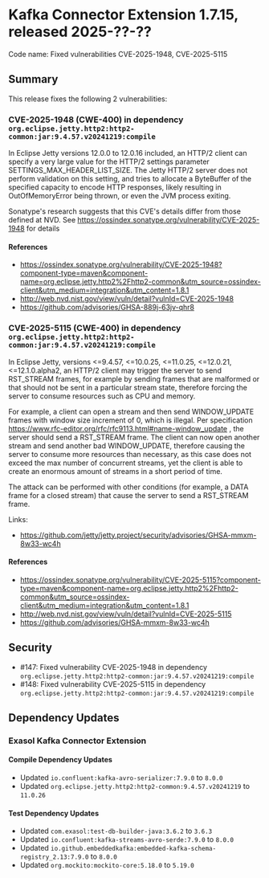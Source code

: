 # Kafka Connector Extension 1.7.15, released 2025-??-??

Code name: Fixed vulnerabilities CVE-2025-1948, CVE-2025-5115

## Summary

This release fixes the following 2 vulnerabilities:

### CVE-2025-1948 (CWE-400) in dependency `org.eclipse.jetty.http2:http2-common:jar:9.4.57.v20241219:compile`
In Eclipse Jetty versions 12.0.0 to 12.0.16 included, an HTTP/2 client can specify a very large value for the HTTP/2 settings parameter SETTINGS_MAX_HEADER_LIST_SIZE.
The Jetty HTTP/2 server does not perform validation on this setting, and tries to allocate a ByteBuffer of the specified capacity to encode HTTP responses, likely resulting in OutOfMemoryError being thrown, or even the JVM process exiting.

Sonatype's research suggests that this CVE's details differ from those defined at NVD. See https://ossindex.sonatype.org/vulnerability/CVE-2025-1948 for details
#### References
* https://ossindex.sonatype.org/vulnerability/CVE-2025-1948?component-type=maven&component-name=org.eclipse.jetty.http2%2Fhttp2-common&utm_source=ossindex-client&utm_medium=integration&utm_content=1.8.1
* http://web.nvd.nist.gov/view/vuln/detail?vulnId=CVE-2025-1948
* https://github.com/advisories/GHSA-889j-63jv-qhr8

### CVE-2025-5115 (CWE-400) in dependency `org.eclipse.jetty.http2:http2-common:jar:9.4.57.v20241219:compile`
In Eclipse Jetty, versions <=9.4.57, <=10.0.25, <=11.0.25, <=12.0.21, <=12.1.0.alpha2, an HTTP/2 client may trigger the server to send RST_STREAM frames, for example by sending frames that are malformed or that should not be sent in a particular stream state, therefore forcing the server to consume resources such as CPU and memory.

For example, a client can open a stream and then send WINDOW_UPDATE frames with window size increment of 0, which is illegal.
Per specification  https://www.rfc-editor.org/rfc/rfc9113.html#name-window_update , the server should send a RST_STREAM frame.
The client can now open another stream and send another bad WINDOW_UPDATE, therefore causing the server to consume more resources than necessary, as this case does not exceed the max number of concurrent streams, yet the client is able to create an enormous amount of streams in a short period of time.

The attack can be performed with other conditions (for example, a DATA frame for a closed stream) that cause the server to send a RST_STREAM frame.

Links:

  *   https://github.com/jetty/jetty.project/security/advisories/GHSA-mmxm-8w33-wc4h
#### References
* https://ossindex.sonatype.org/vulnerability/CVE-2025-5115?component-type=maven&component-name=org.eclipse.jetty.http2%2Fhttp2-common&utm_source=ossindex-client&utm_medium=integration&utm_content=1.8.1
* http://web.nvd.nist.gov/view/vuln/detail?vulnId=CVE-2025-5115
* https://github.com/advisories/GHSA-mmxm-8w33-wc4h

## Security

* #147: Fixed vulnerability CVE-2025-1948 in dependency `org.eclipse.jetty.http2:http2-common:jar:9.4.57.v20241219:compile`
* #148: Fixed vulnerability CVE-2025-5115 in dependency `org.eclipse.jetty.http2:http2-common:jar:9.4.57.v20241219:compile`

## Dependency Updates

### Exasol Kafka Connector Extension

#### Compile Dependency Updates

* Updated `io.confluent:kafka-avro-serializer:7.9.0` to `8.0.0`
* Updated `org.eclipse.jetty.http2:http2-common:9.4.57.v20241219` to `11.0.26`

#### Test Dependency Updates

* Updated `com.exasol:test-db-builder-java:3.6.2` to `3.6.3`
* Updated `io.confluent:kafka-streams-avro-serde:7.9.0` to `8.0.0`
* Updated `io.github.embeddedkafka:embedded-kafka-schema-registry_2.13:7.9.0` to `8.0.0`
* Updated `org.mockito:mockito-core:5.18.0` to `5.19.0`
